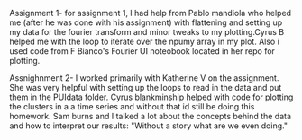 Assignment 1- for assignment 1, I had help from Pablo mandiola who helped me (after he was done with his assignment) with flattening and setting up my data for the fourier transform and  minor tweaks to my plotting.Cyrus B helped me with the loop to iterate over the npumy array in my plot.  Also i used code from F Bianco's Fourier UI noteobook located in her repo for plotting.


Assnighnment 2- I worked primarily with Katherine V on the assignment. She was very helpful with setting up the loops to read in the data and put them in the PUIdata folder.
Cyrus blankminship helped with code for plotting the clusters in a a time series and without that id still be doing this homework. 
Sam burns and I talked a lot about the concepts behind the data and how to interpret our results: "Without a story what are we even doing."
